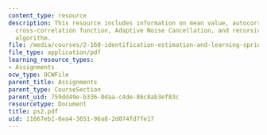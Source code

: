 ```yaml
---
content_type: resource
description: This resource includes information on mean value, autocorrelation function,
  cross-correlation function, Adaptive Noise Cancellation, and recursive least-squares
  algorithm.
file: /media/courses/2-160-identification-estimation-and-learning-spring-2006/11667eb16ea4365196a82d074fd7fe17_ps2.pdf
file_type: application/pdf
learning_resource_types:
- Assignments
ocw_type: OCWFile
parent_title: Assignments
parent_type: CourseSection
parent_uid: 759dd49e-b336-0daa-c4de-86c8ab3ef83c
resourcetype: Document
title: ps2.pdf
uid: 11667eb1-6ea4-3651-96a8-2d074fd7fe17
---
```

